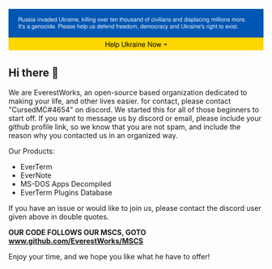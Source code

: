 
[![Stand With Ukraine](https://raw.githubusercontent.com/vshymanskyy/StandWithUkraine/main/banner2-direct.svg)](https://vshymanskyy.github.io/StandWithUkraine)

## Hi there 👋

We are EverestWorks, an open-source based organization dedicated to making your life, and other lives easier. for contact, please contact "CursedMC#4654" on discord.
We started this for all of those beginners to start off.
If you want to message us by discord or email, please include your github profile link, so we know that you are not spam, and include the reason why you contacted us in an organized way.

Our Products:
- EverTerm
- EverNote
- MS-DOS Apps Decompiled
- EverTerm Plugins Database


If you have an issue or would like to join us, please contact the discord user given above in double quotes.

**OUR CODE FOLLOWS OUR MSCS, GOTO www.github.com/EverestWorks/MSCS**

Enjoy your time, and we hope you like what he have to offer!

